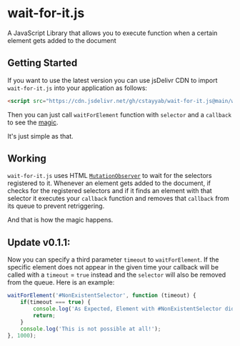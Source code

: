 # wait-for-it.js
A JavaScript Library that allows you to execute function when a certain element gets added to the document

## Getting Started

If you want to use the latest version you can use jsDelivr CDN to import `wait-for-it.js` into your application as follows:

```html
<script src="https://cdn.jsdelivr.net/gh/cstayyab/wait-for-it.js@main/wait-for-it.js"></script>
```

Then you can just call `waitForElement` function with `selector` and a `callback` to see the [magic](#working).

It's just simple as that.


## Working

`wait-for-it.js` uses HTML [`MutationObserver`](https://developer.mozilla.org/en-US/docs/Web/API/MutationObserver) to wait for the selectors registered to it. Whenever an element gets added to the document, if checks for the registered selectors and if it finds an element with that selector it executes your `callback` function and removes that `callback` from its queue to prevent retriggering.

And that is how the magic happens.

## Update v0.1.1:
Now you can specify a third parameter `timeout` to `waitForElement`. If the specific element does not appear in the given time your callback will be called with a `timeout` = `true` instead and the `selector` will also be removed from the queue. Here is an example:

```javascript
waitForElement('#NonExistentSelector', function (timeout) {
    if(timeout === true) {
        console.log('As Expected, Element with #NonExistentSelector did not appear in 1000 milliseconds.');
        return;
    }
    console.log('This is not possible at all!');
}, 1000);
```
